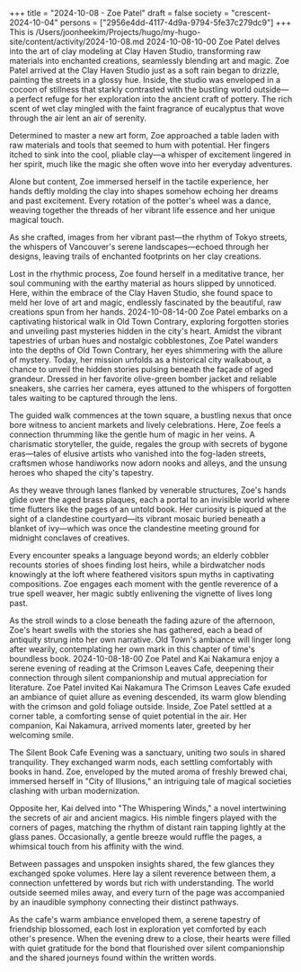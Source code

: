 +++
title = "2024-10-08 - Zoe Patel"
draft = false
society = "crescent-2024-10-04"
persons = ["2956e4dd-4117-4d9a-9794-5fe37c279dc9"]
+++
This is /Users/joonheekim/Projects/hugo/my-hugo-site/content/activity/2024-10-08.md
2024-10-08-10-00
Zoe Patel delves into the art of clay modeling at Clay Haven Studio, transforming raw materials into enchanted creations, seamlessly blending art and magic.
Zoe Patel arrived at the Clay Haven Studio just as a soft rain began to drizzle, painting the streets in a glossy hue. Inside, the studio was enveloped in a cocoon of stillness that starkly contrasted with the bustling world outside—a perfect refuge for her exploration into the ancient craft of pottery. The rich scent of wet clay mingled with the faint fragrance of eucalyptus that wove through the air lent an air of serenity.

Determined to master a new art form, Zoe approached a table laden with raw materials and tools that seemed to hum with potential. Her fingers itched to sink into the cool, pliable clay—a whisper of excitement lingered in her spirit, much like the magic she often wove into her everyday adventures.

Alone but content, Zoe immersed herself in the tactile experience, her hands deftly molding the clay into shapes somehow echoing her dreams and past excitement. Every rotation of the potter's wheel was a dance, weaving together the threads of her vibrant life essence and her unique magical touch.

As she crafted, images from her vibrant past—the rhythm of Tokyo streets, the whispers of Vancouver's serene landscapes—echoed through her designs, leaving trails of enchanted footprints on her clay creations.

Lost in the rhythmic process, Zoe found herself in a meditative trance, her soul communing with the earthy material as hours slipped by unnoticed. Here, within the embrace of the Clay Haven Studio, she found space to meld her love of art and magic, endlessly fascinated by the beautiful, raw creations spun from her hands.
2024-10-08-14-00
Zoe Patel embarks on a captivating historical walk in Old Town Contrary, exploring forgotten stories and unveiling past mysteries hidden in the city's heart.
Amidst the vibrant tapestries of urban hues and nostalgic cobblestones, Zoe Patel wanders into the depths of Old Town Contrary, her eyes shimmering with the allure of mystery. Today, her mission unfolds as a historical city walkabout, a chance to unveil the hidden stories pulsing beneath the façade of aged grandeur. Dressed in her favorite olive-green bomber jacket and reliable sneakers, she carries her camera, eyes attuned to the whispers of forgotten tales waiting to be captured through the lens.

The guided walk commences at the town square, a bustling nexus that once bore witness to ancient markets and lively celebrations. Here, Zoe feels a connection thrumming like the gentle hum of magic in her veins. A charismatic storyteller, the guide, regales the group with secrets of bygone eras—tales of elusive artists who vanished into the fog-laden streets, craftsmen whose handiworks now adorn nooks and alleys, and the unsung heroes who shaped the city's tapestry.

As they weave through lanes flanked by venerable structures, Zoe's hands glide over the aged brass plaques, each a portal to an invisible world where time flutters like the pages of an untold book. Her curiosity is piqued at the sight of a clandestine courtyard—its vibrant mosaic buried beneath a blanket of ivy—which was once the clandestine meeting ground for midnight conclaves of creatives.

Every encounter speaks a language beyond words; an elderly cobbler recounts stories of shoes finding lost heirs, while a birdwatcher nods knowingly at the loft where feathered visitors spun myths in captivating compositions. Zoe engages each moment with the gentle reverence of a true spell weaver, her magic subtly enlivening the vignette of lives long past.

As the stroll winds to a close beneath the fading azure of the afternoon, Zoe's heart swells with the stories she has gathered, each a bead of antiquity strung into her own narrative. Old Town's ambiance will linger long after wearily, contemplating her own mark in this chapter of time's boundless book.
2024-10-08-18-00
Zoe Patel and Kai Nakamura enjoy a serene evening of reading at the Crimson Leaves Cafe, deepening their connection through silent companionship and mutual appreciation for literature.
Zoe Patel invited Kai Nakamura
The Crimson Leaves Cafe exuded an ambiance of quiet allure as evening descended, its warm glow blending with the crimson and gold foliage outside. Inside, Zoe Patel settled at a corner table, a comforting sense of quiet potential in the air. Her companion, Kai Nakamura, arrived moments later, greeted by her welcoming smile.

The Silent Book Cafe Evening was a sanctuary, uniting two souls in shared tranquility. They exchanged warm nods, each settling comfortably with books in hand. Zoe, enveloped by the muted aroma of freshly brewed chai, immersed herself in "City of Illusions," an intriguing tale of magical societies clashing with urban modernization.

Opposite her, Kai delved into "The Whispering Winds," a novel intertwining the secrets of air and ancient magics. His nimble fingers played with the corners of pages, matching the rhythm of distant rain tapping lightly at the glass panes. Occasionally, a gentle breeze would ruffle the pages, a whimsical touch from his affinity with the wind.

Between passages and unspoken insights shared, the few glances they exchanged spoke volumes. Here lay a silent reverence between them, a connection unfettered by words but rich with understanding. The world outside seemed miles away, and every turn of the page was accompanied by an inaudible symphony connecting their distinct pathways.

As the cafe's warm ambiance enveloped them, a serene tapestry of friendship blossomed, each lost in exploration yet comforted by each other's presence. When the evening drew to a close, their hearts were filled with quiet gratitude for the bond that flourished over silent companionship and the shared journeys found within the written words.
